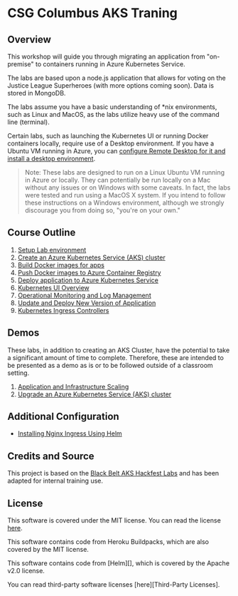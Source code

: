 # CSG Columbus AKS Traning

## Overview

This workshop will guide you through migrating an application from "on-premise" to containers running in Azure Kubernetes Service.

The labs are based upon a node.js application that allows for voting on the Justice League Superheroes (with more options coming soon). Data is stored in MongoDB.

The labs assume you have a basic understanding of *nix environments, such as Linux and MacOS, as the labs utilize heavy use of the command line (terminal).

Certain labs, such as launching the Kubernetes UI or running Docker containers locally, require use of a Desktop environment. If you have a Ubuntu VM running in Azure, you can [configure Remote Desktop for it and install a desktop environment](https://docs.microsoft.com/en-us/azure/virtual-machines/linux/use-remote-desktop).

> Note: These labs are designed to run on a Linux Ubuntu VM running in Azure or locally. They can potentially be run locally on a Mac without any issues or on Windows with some caveats. In fact, the labs were tested and run using a MacOS X system. If you intend to follow these instructions on a Windows environment, although we strongly discourage you from doing so, "you're on your own."

## Course Outline

1. [Setup Lab environment](labs/day1-labs/00-lab-environment.md)
2. [Create an Azure Kubernetes Service (AKS) cluster](labs/day1-labs/03-create-aks-cluster.md)
3. [Build Docker images for apps](labs/day1-labs/02-dockerize-apps.md)
4. [Push Docker images to Azure Container Registry](labs/day1-labs/02.01-deploy-docker-img-acr.md)
5. [Deploy application to Azure Kubernetes Service](labs/day1-labs/04-deploy-app-aks.md)
6. [Kubernetes UI Overview](labs/day1-labs/05-kubernetes-ui.md)
7. [Operational Monitoring and Log Management](labs/day1-labs/06-monitoring-k8s.md)
8. [Update and Deploy New Version of Application](labs/day1-labs/09-update-application.md)
9. [Kubernetes Ingress Controllers](labs/day2-labs/ingress-controller.md)

## Demos

These labs, in addition to creating an AKS Cluster, have the potential to take a significant amount of time to complete. Therefore, these are intended to be presented as a demo as is or to be followed outside of a classroom setting.

1. [Application and Infrastructure Scaling](labs/day1-labs/07-cluster-scaling.md)
2. [Upgrade an Azure Kubernetes Service (AKS) cluster](labs/day1-labs/10-cluster-upgrading.md)

## Additional Configuration

* [Installing Nginx Ingress Using Helm](labs/day2-labs/helm-install-ingress.md)

## Credits and Source

This project is based on the [Black Belt AKS Hackfest Labs](https://github.com/Azure/blackbelt-aks-hackfest) and has been adapted for internal training use.

## License

This software is covered under the MIT license. You can read the license [here](LICENSE).

This software contains code from Heroku Buildpacks, which are also covered by the MIT license.

This software contains code from [Helm][], which is covered by the Apache v2.0 license.

You can read third-party software licenses [here][Third-Party Licenses].
